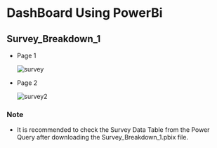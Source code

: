 # DashBoard Using PowerBi
## Survey_Breakdown_1
- Page 1
  
  ![survey](https://github.com/SumitBana/DashBoard_PowerBi/assets/142825429/2302bcdb-103e-49de-b3d4-255bba13c5d2)
- Page 2
  
  ![survey2](https://github.com/SumitBana/DashBoard_PowerBi/assets/142825429/b5d70d59-e36d-48bd-a662-f168d423c778)

### Note
- It is recommended to check the Survey Data Table from the Power Query after downloading the Survey_Breakdown_1.pbix file.
